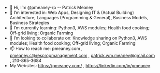 - 👋 Hi, I’m @pmeaney-rp -- Patrick Meaney
- 👀 I’m interested in: Web Apps, Designing IT & (Actual Building) Architecture, Languages (Programming & General), Business Models, Business Strategies
- 🌱 I’m currently learning: Python3, AWS modules; Health food cooking; Off-grid living; Organic Farming
- 💞️ I’m looking to collaborate on: Knowledge sharing on Python3, AWS modules; Health food cooking; Off-grid living; Organic Farming
- 📫 How to reach me: pmeaney.com , pmeaney.c@respropmanagement.com , patrick.wm.meaney@gmail.com , 210-865-3684 
- My Websites: https://pmeaney.com/ , https://linkedin.com/in/pmeaney
<!---
pmeaney-rp/pmeaney-rp is a ✨ special ✨ repository because its `README.md` (this file) appears on your GitHub profile.
You can click the Preview link to take a look at your changes.
--->
